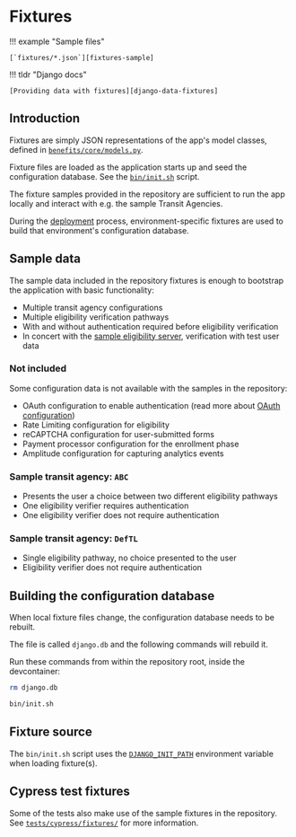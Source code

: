 # Fixtures

!!! example "Sample files"

    [`fixtures/*.json`][fixtures-sample]

!!! tldr "Django docs"

    [Providing data with fixtures][django-data-fixtures]

## Introduction

Fixtures are simply JSON representations of the app's model classes, defined in [`benefits/core/models.py`][core-models].

Fixture files are loaded as the application starts up and seed the configuration database. See the [`bin/init.sh`][init] script.

The fixture samples provided in the repository are sufficient to run the app locally and interact with e.g. the sample Transit
Agencies.

During the [deployment](../deployment/README.md) process, environment-specific fixtures are used to build that
environment's configuration database.

## Sample data

The sample data included in the repository fixtures is enough to bootstrap the application with basic functionality:

* Multiple transit agency configurations
* Multiple eligibility verification pathways
* With and without authentication required before eligibility verification
* In concert with the [sample eligibility server][eligibility-server], verification with test user data

### Not included

Some configuration data is not available with the samples in the repository:

* OAuth configuration to enable authentication (read more about [OAuth configuration](oauth.md))
* Rate Limiting configuration for eligibility
* reCAPTCHA configuration for user-submitted forms
* Payment processor configuration for the enrollment phase
* Amplitude configuration for capturing analytics events

### Sample transit agency: `ABC`

* Presents the user a choice between two different eligibility pathways
* One eligibility verifier requires authentication
* One eligibility verifier does not require authentication

### Sample transit agency: `DefTL`

* Single eligibility pathway, no choice presented to the user
* Eligibility verifier does not require authentication

## Building the configuration database

When local fixture files change, the configuration database needs to be rebuilt.

The file is called `django.db` and the following commands will rebuild it.

Run these commands from within the repository root, inside the devcontainer:

```bash
rm django.db

bin/init.sh
```

## Fixture source

The `bin/init.sh` script uses the [`DJANGO_INIT_PATH`][env-django-init] environment variable when loading fixture(s).

## Cypress test fixtures

Some of the tests also make use of the sample fixtures in the repository. See [`tests/cypress/fixtures/`][cypress-fixtures] for
more information.

[core-models]: https://github.com/cal-itp/benefits/blob/dev/benefits/core/models.py
[cypress-fixtures]: https://github.com/cal-itp/benefits/tree/dev/tests/cypress/fixtures
[django-data-fixtures]: https://docs.djangoproject.com/en/3.2/howto/initial-data/#providing-data-with-fixtures
[eligibility-server]: https://docs.calitp.org/eligibility-server
[env-django-init]: environment-variables.md#djangoinitpath
[fixtures-sample]: https://github.com/cal-itp/benefits/tree/dev/fixtures
[init]: https://github.com/cal-itp/benefits/blob/dev/bin/init.sh
